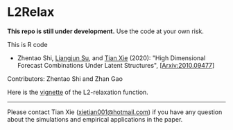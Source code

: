 # L2Relax



**This repo is still under development.** Use the code at your own risk.



This is R code

*  Zhentao Shi, [Liangjun Su](http://www.mysmu.edu/faculty/ljsu/), and [Tian Xie](https://cob.sufe.edu.cn/en/Home/Teachers_Details/201?typeId=1156) (2020): "High Dimensional Forecast Combinations Under Latent Structures", [[Arxiv:2010.09477](https://arxiv.org/abs/2010.09477)]

Contributors: Zhentao Shi and Zhan Gao

Here is the [vignette](https://github.com/zhentaoshi/L2Relax/blob/master/vignette.pdf) of the L2-relaxation function.

---

Please contact Tian Xie ([xietian001@hotmail.com](xietian001@hotmail.com)) if you have any question about the simulations and empirical applications in the paper.










